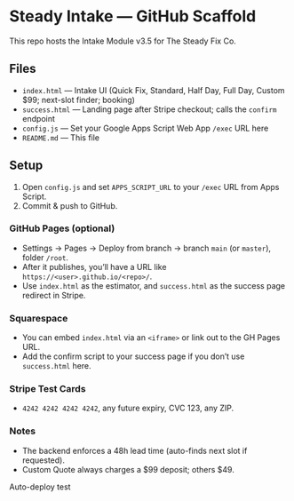 # Steady Intake — GitHub Scaffold

This repo hosts the Intake Module v3.5 for The Steady Fix Co.

## Files
- `index.html` — Intake UI (Quick Fix, Standard, Half Day, Full Day, Custom $99; next-slot finder; booking)
- `success.html` — Landing page after Stripe checkout; calls the `confirm` endpoint
- `config.js` — Set your Google Apps Script Web App `/exec` URL here
- `README.md` — This file

## Setup
1. Open `config.js` and set `APPS_SCRIPT_URL` to your `/exec` URL from Apps Script.
2. Commit & push to GitHub.

### GitHub Pages (optional)
- Settings → Pages → Deploy from branch → branch `main` (or `master`), folder `/root`.
- After it publishes, you’ll have a URL like `https://<user>.github.io/<repo>/`.
- Use `index.html` as the estimator, and `success.html` as the success page redirect in Stripe.

### Squarespace
- You can embed `index.html` via an `<iframe>` or link out to the GH Pages URL.
- Add the confirm script to your success page if you don’t use `success.html` here.

### Stripe Test Cards
- `4242 4242 4242 4242`, any future expiry, CVC 123, any ZIP.

### Notes
- The backend enforces a 48h lead time (auto-finds next slot if requested).
- Custom Quote always charges a $99 deposit; others $49.

Auto-deploy test
